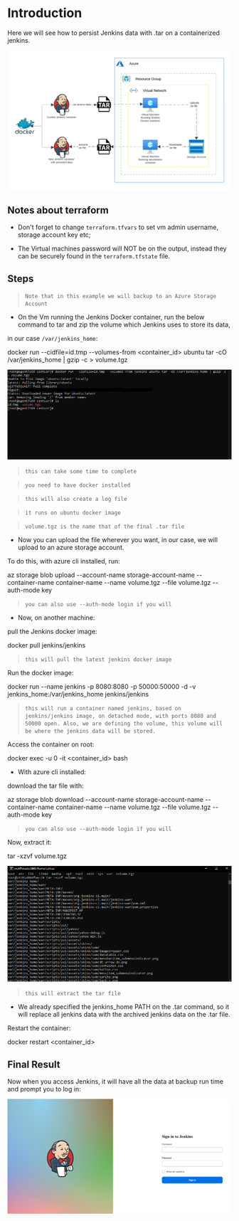 # Introduction
Here we will see how to persist Jenkins data with .tar on a containerized jenkins.

![](https://github.com/nokorinotsubasa/tar-jenkins-docker/blob/cd00d664ae4d7a6d2af87b3c41689126076d0262/images/archtecture.png)

## Notes about terraform

- Don't forget to change `terraform.tfvars` to set vm admin username, storage account key etc;

- The Virtual machines password will NOT be on the output, instead they can be securely found in the `terraform.tfstate` file.

## Steps

>`Note that in this example we will backup to an Azure Storage Account`

- On the Vm running the Jenkins Docker container, run the below command to tar and zip the volume which Jenkins uses to store its data,

in our case `/var/jenkins_home`:

  docker run --cidfile=id.tmp --volumes-from <container_id> ubuntu tar -cO /var/jenkins_home | gzip -c > volume.tgz

![](https://github.com/nokorinotsubasa/tar-jenkins-docker/blob/131136d52a2b0dfd5ffa2cdeaa8dbcb00dd3772a/images/tarcommand.png)

>`this can take some time to complete`

>`you need to have docker installed`

>`this will also create a log file`

>`it runs on ubuntu docker image`

>`volume.tgz is the name that of the final .tar file`

- Now you can upload the file wherever you want, in our case, we will upload to an azure storage account.

To do this, with azure cli installed, run:

  az storage blob upload --account-name storage-account-name --container-name container-name --name volume.tgz --file volume.tgz --auth-mode key

>`you can also use --auth-mode login if you will`

- Now, on another machine:

pull the Jenkins docker image:

  docker pull jenkins/jenkins

>`this will pull the latest jenkins docker image`

Run the docker image:

  docker run --name jenkins -p 8080:8080 -p 50000:50000 -d -v jenkins_home:/var/jenkins_home jenkins/jenkins

>`this will run a container named jenkins, based on jenkins/jenkins image, on detached mode, with ports 8080 and 50000 open. Also, we are defining the volume, this volume will be where the jenkins data will be stored.`

Access the container on root:

  docker exec -u 0 -it <container_id> bash

- With azure cli installed:

download the tar file with:

  az storage blob download --account-name storage-account-name --container-name container-name --name volume.tgz --file volume.tgz --auth-mode key

>`you can also use --auth-mode login if you will`

Now, extract it:

  tar -xzvf volume.tgz

![](https://github.com/nokorinotsubasa/tar-jenkins-docker/blob/cd00d664ae4d7a6d2af87b3c41689126076d0262/images/extractfile.png)

>`this will extract the tar file`

- We already specified the jenkins_home PATH on the .tar command, so it will replace all jenkins data with the archived jenkins data on the .tar file.

Restart the container:

  docker restart <container_id>

## Final Result

Now when you access Jenkins, it will have all the data at backup run time and prompt you to log in:

![](https://github.com/nokorinotsubasa/tar-jenkins-docker/blob/cd00d664ae4d7a6d2af87b3c41689126076d0262/images/jenkinsloginpage.png)
